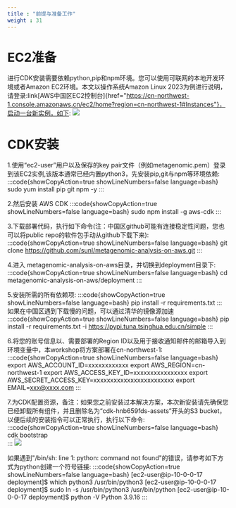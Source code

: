 ```yaml
---
title : "前提与准备工作"
weight : 31
---
```


# EC2准备
进行CDK安装需要依赖python,pip和npm环境。您可以使用可联网的本地开发环境或者Amazon EC2环境。本文以操作系统Amazon Linux 2023为例进行说明， 请登录:link[AWS中国区EC2控制台]{href="https://cn-northwest-1.console.amazonaws.cn/ec2/home?region=cn-northwest-1#Instances"}，启动一台新实例，如下:
![](/static/cdk-ec2.png)

# CDK安装
1.使用“ec2-user”用户以及保存的key pair文件（例如metagenomic.pem）登录到该EC2实例,该版本通常已经内置python3，先安装pip,git与npm等环境依赖:
:::code{showCopyAction=true showLineNumbers=false language=bash}
sudo yum install pip git npm -y
:::

2.然后安装 AWS CDK
:::code{showCopyAction=true showLineNumbers=false language=bash}
sudo npm install -g aws-cdk
:::

3.下载部署代码，执行如下命令(注：中国区github可能有连接稳定性问题，您也可以将public repo的软件包手动从github下载下来):
:::code{showCopyAction=true showLineNumbers=false language=bash}
git clone https://github.com/sunl/metagenomic-analysis-on-aws.git
:::

4.进入 metagenomic-analysis-on-aws目录，并切换到deployment目录下:
:::code{showCopyAction=true showLineNumbers=false language=bash}
cd metagenomic-analysis-on-aws/deployment
:::

5.安装所需的所有依赖项:
:::code{showCopyAction=true showLineNumbers=false language=bash}
pip install -r requirements.txt
:::
如果在中国区遇到下载慢的问题，可以通过清华的镜像源加速
:::code{showCopyAction=true showLineNumbers=false language=bash}
pip install -r requirements.txt -i https://pypi.tuna.tsinghua.edu.cn/simple
:::

6.将您的账号信息以、需要部署的Region ID以及用于接收通知邮件的邮箱导入到环境变量中，本workshop将方案部署在cn-northwest-1:
:::code{showCopyAction=true showLineNumbers=false language=bash}
export AWS_ACCOUNT_ID=xxxxxxxxxxxx
export AWS_REGION=cn-northwest-1
export AWS_ACCESS_KEY_ID=xxxxxxxxxxxxxxxx
export AWS_SECRET_ACCESS_KEY=xxxxxxxxxxxxxxxxxxxxxxxx
export EMAIL=xxx@xxxx.com
:::

7.为CDK配置资源，备注：如果您之前安装过本解决方案，本次新安装请先确保您已经卸载所有组件，并且删除名为“cdk-hnb659fds-assets”开头的S3 bucket，以便后续的安装指令可以正常执行，执行以下命令:
:::code{showCopyAction=true showLineNumbers=false language=bash}
cdk bootstrap  
:::
![](/static/cdk-bootstrap.png)

如果遇到"/bin/sh: line 1: python: command not found"的错误，请参考如下方式为python创建一个符号链接:
:::code{showCopyAction=true showLineNumbers=false language=bash}
[ec2-user@ip-10-0-0-17 deployment]$ which python3
/usr/bin/python3
[ec2-user@ip-10-0-0-17 deployment]$ sudo ln -s /usr/bin/python3 /usr/bin/python
[ec2-user@ip-10-0-0-17 deployment]$ python -V
Python 3.9.16
:::